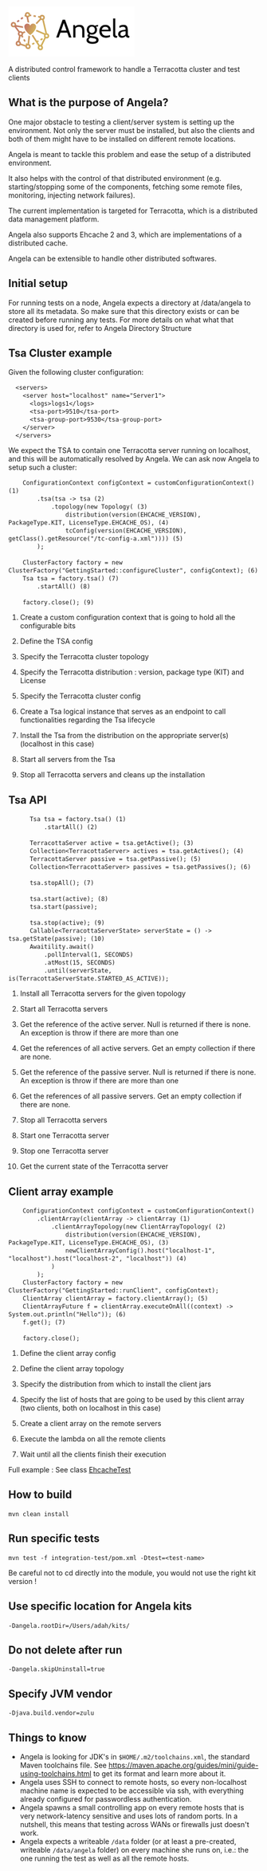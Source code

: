 <img src="angela.png" height="100" alt="Angela Logo" />

A distributed control framework to handle a Terracotta cluster and test clients

## What is the purpose of Angela?

One major obstacle to testing a client/server system is setting up the environment. Not only the server must be installed, but also the clients and both of them might have to be installed on different remote locations. 

Angela is meant to tackle this problem and ease the setup of a distributed environment.

It also helps with the control of that distributed environment (e.g. starting/stopping some of the components, fetching some remote files, monitoring, injecting network failures). 

The current implementation is targeted for Terracotta, which is a distributed data management platform.

Angela also supports Ehcache 2 and 3, which are implementations of a distributed cache.

Angela can be extensible to handle other distributed softwares.

## Initial setup

For running tests on a node, Angela expects a directory at /data/angela to store all its metadata. So make sure that this directory exists or can be created before running any tests. For more details on what what that directory is used for, refer to Angela Directory Structure

## Tsa Cluster example

Given the following cluster configuration:

```
  <servers>
    <server host="localhost" name="Server1">
      <logs>logs1</logs>
      <tsa-port>9510</tsa-port>
      <tsa-group-port>9530</tsa-group-port>
    </server>
  </servers>
```

We expect the TSA to contain one Terracotta server running on localhost, and this will be automatically resolved by Angela. We can ask now Angela to setup such a cluster:

```
    ConfigurationContext configContext = customConfigurationContext() (1)
        .tsa(tsa -> tsa (2)
            .topology(new Topology( (3)
                distribution(version(EHCACHE_VERSION), PackageType.KIT, LicenseType.EHCACHE_OS), (4)
                tcConfig(version(EHCACHE_VERSION), getClass().getResource("/tc-config-a.xml")))) (5)
        );

    ClusterFactory factory = new ClusterFactory("GettingStarted::configureCluster", configContext); (6)
    Tsa tsa = factory.tsa() (7)
        .startAll() (8)

    factory.close(); (9)
```

  1) Create a custom configuration context that is going to hold all the configurable bits

  2) Define the TSA config

  3) Specify the Terracotta cluster topology

  4) Specify the Terracotta distribution : version, package type (KIT) and License

  5) Specify the Terracotta cluster config

  6) Create a Tsa logical instance that serves as an endpoint to call functionalities regarding the Tsa lifecycle

  7) Install the Tsa from the distribution on the appropriate server(s) (localhost in this case)

  8) Start all servers from the Tsa

  9) Stop all Terracotta servers and cleans up the installation

## Tsa API

```
      Tsa tsa = factory.tsa() (1)
          .startAll() (2)

      TerracottaServer active = tsa.getActive(); (3)
      Collection<TerracottaServer> actives = tsa.getActives(); (4)
      TerracottaServer passive = tsa.getPassive(); (5)
      Collection<TerracottaServer> passives = tsa.getPassives(); (6)

      tsa.stopAll(); (7)

      tsa.start(active); (8)
      tsa.start(passive);

      tsa.stop(active); (9)
      Callable<TerracottaServerState> serverState = () -> tsa.getState(passive); (10)
      Awaitility.await()
          .pollInterval(1, SECONDS)
          .atMost(15, SECONDS)
          .until(serverState, is(TerracottaServerState.STARTED_AS_ACTIVE));
```

  1) Install all Terracotta servers for the given topology

  2) Start all Terracotta servers

  3) Get the reference of the active server. Null is returned if there is none. An exception is throw if there are more than one

  4) Get the references of all active servers. Get an empty collection if there are none.

  5) Get the reference of the passive server. Null is returned if there is none. An exception is throw if there are more than one

  6) Get the references of all passive servers. Get an empty collection if there are none.

  7) Stop all Terracotta servers

  8) Start one Terracotta server

  9) Stop one Terracotta server

  10) Get the current state of the Terracotta server

## Client array example

```
    ConfigurationContext configContext = customConfigurationContext()
        .clientArray(clientArray -> clientArray (1)
            .clientArrayTopology(new ClientArrayTopology( (2)
                distribution(version(EHCACHE_VERSION), PackageType.KIT, LicenseType.EHCACHE_OS), (3)
                newClientArrayConfig().host("localhost-1", "localhost").host("localhost-2", "localhost")) (4)
            )
        );
    ClusterFactory factory = new ClusterFactory("GettingStarted::runClient", configContext);
    ClientArray clientArray = factory.clientArray(); (5)
    ClientArrayFuture f = clientArray.executeOnAll((context) -> System.out.println("Hello")); (6)
    f.get(); (7)

    factory.close();
```

  1) Define the client array config

  2) Define the client array topology

  3) Specify the distribution from which to install the client jars

  4) Specify the list of hosts that are going to be used by this client array (two clients, both on localhost in this case)

  5) Create a client array on the remote servers

  6) Execute the lambda on all the remote clients

  7) Wait until all the clients finish their execution

Full example : See class [EhcacheTest](integration-test/src/test/java/org/terracotta/angela/EhcacheTest.java)

## How to build

    mvn clean install

## Run specific tests

    mvn test -f integration-test/pom.xml -Dtest=<test-name>

Be careful not to cd directly into the module, you would not use the right kit version !

## Use specific location for Angela kits

    -Dangela.rootDir=/Users/adah/kits/

## Do not delete after run

    -Dangela.skipUninstall=true

## Specify JVM vendor

    -Djava.build.vendor=zulu

## Things to know

 * Angela is looking for JDK's in `$HOME/.m2/toolchains.xml`, the standard Maven toolchains file.
 See https://maven.apache.org/guides/mini/guide-using-toolchains.html to get its format and learn more about it.
 * Angela uses SSH to connect to remote hosts, so every non-localhost machine name is expected to be accessible via ssh,
 with everything already configured for passwordless authentication.
 * Angela spawns a small controlling app on every remote hosts that is very network-latency sensitive and uses lots of
 random ports. In a nutshell, this means that testing across WANs or firewalls just doesn't work. 
 * Angela expects a writeable `/data` folder (or at least a pre-created, writeable `/data/angela` folder) on every
 machine she runs on, i.e.: the one running the test as well as all the remote hosts.
